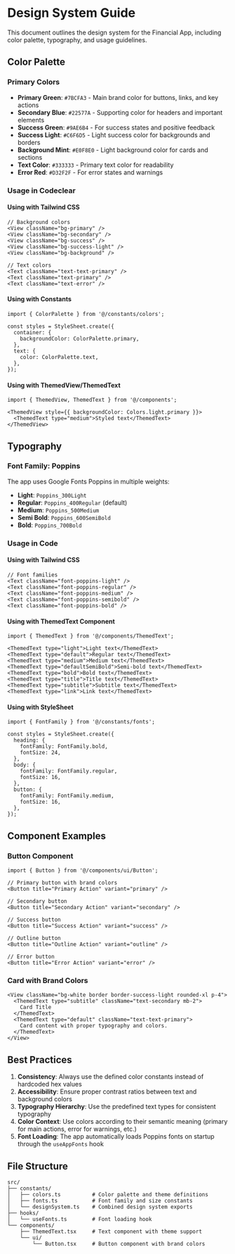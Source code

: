 # Design System Guide

This document outlines the design system for the Financial App, including color palette, typography, and usage guidelines.

## Color Palette

### Primary Colors

- **Primary Green**: `#7BCFA3` - Main brand color for buttons, links, and key actions
- **Secondary Blue**: `#22577A` - Supporting color for headers and important elements
- **Success Green**: `#9AE6B4` - For success states and positive feedback
- **Success Light**: `#C6F6D5` - Light success color for backgrounds and borders
- **Background Mint**: `#E0F8E0` - Light background color for cards and sections
- **Text Color**: `#333333` - Primary text color for readability
- **Error Red**: `#D32F2F` - For error states and warnings

### Usage in Codeclear

#### Using with Tailwind CSS

```tsx
// Background colors
<View className="bg-primary" />
<View className="bg-secondary" />
<View className="bg-success" />
<View className="bg-success-light" />
<View className="bg-background" />

// Text colors
<Text className="text-text-primary" />
<Text className="text-primary" />
<Text className="text-error" />
```

#### Using with Constants

```tsx
import { ColorPalette } from '@/constants/colors';

const styles = StyleSheet.create({
  container: {
    backgroundColor: ColorPalette.primary,
  },
  text: {
    color: ColorPalette.text,
  },
});
```

#### Using with ThemedView/ThemedText

```tsx
import { ThemedView, ThemedText } from '@/components';

<ThemedView style={{ backgroundColor: Colors.light.primary }}>
  <ThemedText type="medium">Styled text</ThemedText>
</ThemedView>
```

## Typography

### Font Family: Poppins

The app uses Google Fonts Poppins in multiple weights:

- **Light**: `Poppins_300Light`
- **Regular**: `Poppins_400Regular` (default)
- **Medium**: `Poppins_500Medium`
- **Semi Bold**: `Poppins_600SemiBold`
- **Bold**: `Poppins_700Bold`

### Usage in Code

#### Using with Tailwind CSS

```tsx
// Font families
<Text className="font-poppins-light" />
<Text className="font-poppins-regular" />
<Text className="font-poppins-medium" />
<Text className="font-poppins-semibold" />
<Text className="font-poppins-bold" />
```

#### Using with ThemedText Component

```tsx
import { ThemedText } from '@/components/ThemedText';

<ThemedText type="light">Light text</ThemedText>
<ThemedText type="default">Regular text</ThemedText>
<ThemedText type="medium">Medium text</ThemedText>
<ThemedText type="defaultSemiBold">Semi-bold text</ThemedText>
<ThemedText type="bold">Bold text</ThemedText>
<ThemedText type="title">Title text</ThemedText>
<ThemedText type="subtitle">Subtitle text</ThemedText>
<ThemedText type="link">Link text</ThemedText>
```

#### Using with StyleSheet

```tsx
import { FontFamily } from '@/constants/fonts';

const styles = StyleSheet.create({
  heading: {
    fontFamily: FontFamily.bold,
    fontSize: 24,
  },
  body: {
    fontFamily: FontFamily.regular,
    fontSize: 16,
  },
  button: {
    fontFamily: FontFamily.medium,
    fontSize: 16,
  },
});
```

## Component Examples

### Button Component

```tsx
import { Button } from '@/components/ui/Button';

// Primary button with brand colors
<Button title="Primary Action" variant="primary" />

// Secondary button
<Button title="Secondary Action" variant="secondary" />

// Success button
<Button title="Success Action" variant="success" />

// Outline button
<Button title="Outline Action" variant="outline" />

// Error button
<Button title="Error Action" variant="error" />
```

### Card with Brand Colors

```tsx
<View className="bg-white border border-success-light rounded-xl p-4">
  <ThemedText type="subtitle" className="text-secondary mb-2">
    Card Title
  </ThemedText>
  <ThemedText type="default" className="text-text-primary">
    Card content with proper typography and colors.
  </ThemedText>
</View>
```

## Best Practices

1. **Consistency**: Always use the defined color constants instead of hardcoded hex values
2. **Accessibility**: Ensure proper contrast ratios between text and background colors
3. **Typography Hierarchy**: Use the predefined text types for consistent typography
4. **Color Context**: Use colors according to their semantic meaning (primary for main actions, error for warnings, etc.)
5. **Font Loading**: The app automatically loads Poppins fonts on startup through the `useAppFonts` hook

## File Structure

```
src/
├── constants/
│   ├── colors.ts          # Color palette and theme definitions
│   ├── fonts.ts           # Font family and size constants
│   └── designSystem.ts    # Combined design system exports
├── hooks/
│   └── useFonts.ts        # Font loading hook
└── components/
    ├── ThemedText.tsx     # Text component with theme support
    └── ui/
        └── Button.tsx     # Button component with brand colors
```
